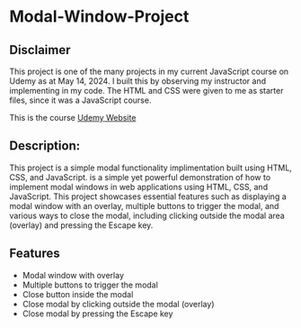 # Modal-Window-Project
## Disclaimer
This project is one of the many projects in my current JavaScript course on Udemy as at May 14, 2024. I built this by observing my instructor and implementing in my code. The HTML and CSS were given to me as starter files, since it was a JavaScript course.

This is the course [Udemy Website](https://www.udemy.com/share/101Wfe/)

## Description:
This project is a simple modal functionality implimentation built using HTML, CSS, and JavaScript. is a simple yet powerful demonstration of how to implement modal windows in web applications using HTML, CSS, and JavaScript. This project showcases essential features such as displaying a modal window with an overlay, multiple buttons to trigger the modal, and various ways to close the modal, including clicking outside the modal area (overlay) and pressing the Escape key.

## Features

- Modal window with overlay
- Multiple buttons to trigger the modal
- Close button inside the modal
- Close modal by clicking outside the modal (overlay)
- Close modal by pressing the Escape key
